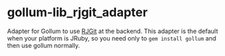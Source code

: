 gollum-lib_rjgit_adapter
========================

Adapter for Gollum to use [RJGit](https://github.com/repotag/rjgit) at the backend. This adapter is the default when your platform is JRuby, so you need only to `gem install gollum` and then use gollum normally.
